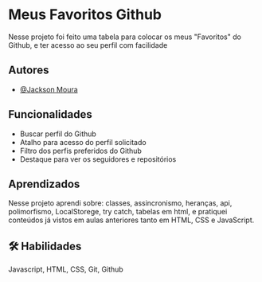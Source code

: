 
# Meus Favoritos Github

Nesse projeto foi feito uma tabela para colocar os meus "Favoritos" do Github, e ter acesso ao seu perfil com facilidade


## Autores

- [@Jackson Moura](https://www.github.com/jackson1712)


## Funcionalidades

- Buscar perfil do Github
- Atalho para acesso do perfil solicitado
- Filtro dos perfis preferidos do Github
- Destaque para ver os seguidores e repositórios



## Aprendizados

Nesse projeto aprendi sobre: classes, assincronismo, heranças, api, polimorfismo, LocalStorege, try catch, tabelas em html, e pratiquei conteúdos já vistos em aulas anteriores tanto em HTML, CSS e JavaScript.


## 🛠 Habilidades
Javascript, HTML, CSS, Git, Github
